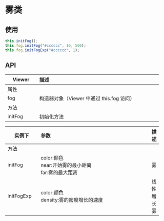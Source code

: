# 雾类

<index />

<script setup>
import index from './fog.vue'
</script>

## 使用

```js
this.initFog();
this.fog.initFog("#cccccc", 10, 500);
this.fog.initFogExp("#cccccc", 1);
```

## API

<style>
       table th:nth-of-type(1) {
        width: 100px;
    }
    table th:nth-of-type(2) {
        width: 500px;
    }
</style>

| Viewer  | 描述                                      |
| ------- | :---------------------------------------- |
| 属性    |                                           |
| fog     | 构造器对象（Viewer 中通过 this.fog 访问） |
| 方法    |                                           |
| initFog | 初始化方法                                |

| 实例下     | 参数                                                      | 描述       |
| ---------- | :-------------------------------------------------------- | ---------- |
| 方法       |                                                           |            |
| initFog    | color:颜色<br/>near:开始雾的最小距离<br/>far:雾的最大距离 | 雾         |
| initFogExp | color:颜色<br/>density:雾的密度增长的速度                 | 线性增长雾 |
